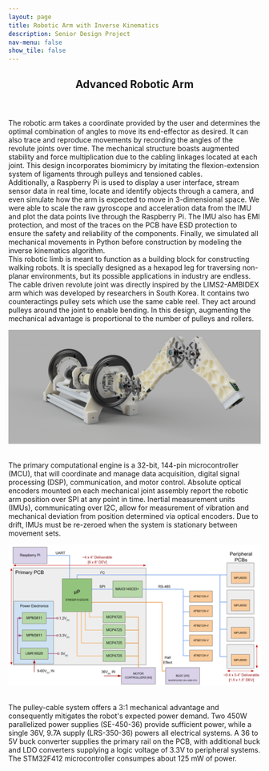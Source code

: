 ```yaml
---
layout: page
title: Robotic Arm with Inverse Kinematics
description: Senior Design Project
nav-menu: false
show_tile: false
---
```


<!-- Main -->
<div id="main" class="alt">

  <!-- One -->
<section id="one">
	<div class="inner">
		<header class="major">
			<h1>Advanced Robotic Arm</h1>
		</header>

<!-- Content -->

The robotic arm takes a coordinate provided by the user and determines the optimal combination of angles to move its end-effector as desired. It can also trace and reproduce movements by recording the angles of the revolute joints over time. The mechanical structure boasts augmented stability and force multiplication due to the cabling linkages located at each joint. This design incorporates biomimicry by imitating the flexion-extension system of ligaments through pulleys and tensioned cables.<br>
Additionally, a Raspberry Pi is used to display a user interface, stream sensor data in real time, locate and identify objects through a camera, and even simulate how the arm is expected to move in 3-dimensional space. We were able to scale the raw gyroscope and acceleration data from the IMU and plot the data points live through the Raspberry Pi. The IMU also has EMI protection, and most of the traces on the PCB have ESD protection to ensure the safety and reliability of the components. Finally, we simulated all mechanical movements in Python before construction by modeling the inverse kinematics algorithm.<br>
This robotic limb is meant to function as a building block for constructing walking robots. It is specially designed as a hexapod leg for traversing non-planar environments, but its possible applications in industry are endless. The cable driven revolute joint was directly inspired by the LIMS2-AMBIDEX arm which was developed by researchers in South Korea. It contains two counteractings pulley sets which use the same cable reel. They act around pulleys around the joint to enable bending. In this design, augmenting the mechanical advantage is proportional to the number of pulleys and rollers.<br>

<img src="assets/images/arm_render.png" alt="Robotic Arm Render" width="600">

<br>The primary computational engine is a 32-bit, 144-pin microcontroller (MCU), that will coordinate and manage data acquisition, digital signal processing (DSP), communication, and motor control. Absolute optical encoders mounted on each mechanical joint assembly report the robotic arm position over SPI at any point in time. Inertial measurement units (IMUs), communicating over I2C, allow for measurement of vibration and mechanical deviation from position determined via optical encoders. Due to drift, IMUs must be re-zeroed when the system is stationary between movement sets.<br>

<img src="assets/images/arm_fbd.png" alt="Functional Block Diagram" width="600">
		
<br>The pulley-cable system offers a 3:1 mechanical advantage and consequently mitigates the robot's expected power demand. Two 450W parallelized power supplies (SE-450-36) provide sufficient power, while a single 36V, 9.7A supply (LRS-350-36) powers all electrical systems. A 36 to 5V buck converter supplies the primary rail on the PCB, with additional buck and LDO converters supplying a logic voltage of 3.3V to peripheral systems. The STM32F412 microcontroller consumpes about 125 mW of power.
